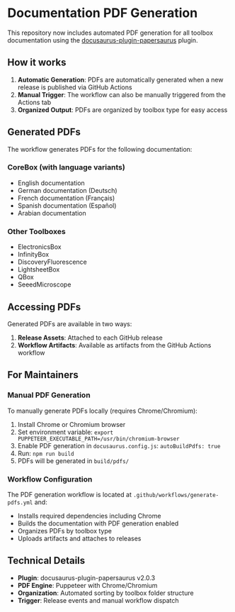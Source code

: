 # Documentation PDF Generation

This repository now includes automated PDF generation for all toolbox documentation using the [docusaurus-plugin-papersaurus](https://github.com/simologos/docusaurus-plugin-papersaurus) plugin.

## How it works

1. **Automatic Generation**: PDFs are automatically generated when a new release is published via GitHub Actions
2. **Manual Trigger**: The workflow can also be manually triggered from the Actions tab
3. **Organized Output**: PDFs are organized by toolbox type for easy access

## Generated PDFs

The workflow generates PDFs for the following documentation:

### CoreBox (with language variants)
- English documentation
- German documentation (Deutsch)
- French documentation (Français) 
- Spanish documentation (Español)
- Arabian documentation

### Other Toolboxes
- ElectronicsBox
- InfinityBox
- DiscoveryFluorescence
- LightsheetBox
- QBox
- SeeedMicroscope

## Accessing PDFs

Generated PDFs are available in two ways:

1. **Release Assets**: Attached to each GitHub release
2. **Workflow Artifacts**: Available as artifacts from the GitHub Actions workflow

## For Maintainers

### Manual PDF Generation

To manually generate PDFs locally (requires Chrome/Chromium):

1. Install Chrome or Chromium browser
2. Set environment variable: `export PUPPETEER_EXECUTABLE_PATH=/usr/bin/chromium-browser`
3. Enable PDF generation in `docusaurus.config.js`: `autoBuildPdfs: true`
4. Run: `npm run build`
5. PDFs will be generated in `build/pdfs/`

### Workflow Configuration

The PDF generation workflow is located at `.github/workflows/generate-pdfs.yml` and:

- Installs required dependencies including Chrome
- Builds the documentation with PDF generation enabled
- Organizes PDFs by toolbox type
- Uploads artifacts and attaches to releases

## Technical Details

- **Plugin**: docusaurus-plugin-papersaurus v2.0.3
- **PDF Engine**: Puppeteer with Chrome/Chromium
- **Organization**: Automated sorting by toolbox folder structure
- **Trigger**: Release events and manual workflow dispatch